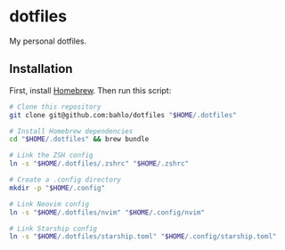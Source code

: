 # dotfiles

My personal dotfiles.

## Installation

First, install [Homebrew](https://brew.sh).
Then run this script:

```sh
# Clone this repository
git clone git@github.com:bahlo/dotfiles "$HOME/.dotfiles"

# Install Homebrew dependencies
cd "$HOME/.dotfiles" && brew bundle

# Link the ZSH config
ln -s "$HOME/.dotfiles/.zshrc" "$HOME/.zshrc"

# Create a .config directory
mkdir -p "$HOME/.config"

# Link Neovim config
ln -s "$HOME/.dotfiles/nvim" "$HOME/.config/nvim"

# Link Starship config
ln -s "$HOME/.dotfiles/starship.toml" "$HOME/.config/starship.toml"
```
